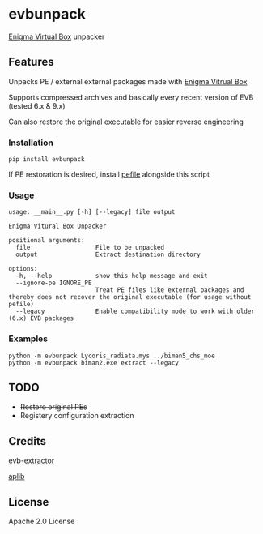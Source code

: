 # evbunpack
[Enigma Virtual Box](https://enigmaprotector.com/) unpacker

## Features
Unpacks PE / external external packages made with [Enigma Vitrual Box](https://enigmaprotector.com/)

Supports compressed archives and basically every recent version of EVB (tested 6.x & 9.x)

Can also restore the original executable for easier reverse engineering

### Installation
	pip install evbunpack
If PE restoration is desired, install [pefile](https://github.com/erocarrera/pefile) alongside this script

### Usage

    usage: __main__.py [-h] [--legacy] file output

    Enigma Vitural Box Unpacker

    positional arguments:
      file                  File to be unpacked
      output                Extract destination directory

    options:
      -h, --help            show this help message and exit
      --ignore-pe IGNORE_PE
                            Treat PE files like external packages and thereby does not recover the original executable (for usage without pefile)
      --legacy              Enable compatibility mode to work with older (6.x) EVB packages

### Examples
	python -m evbunpack Lycoris_radiata.mys ../biman5_chs_moe
	python -m evbunpack biman2.exe extract --legacy
## TODO
- ~~Restore original PEs~~
- Registery configuration extraction

## Credits
[evb-extractor](https://github.com/EVBExtractor/evb-extractor)

[aplib](https://github.com/snemes/aplib)

## License
Apache 2.0 License
